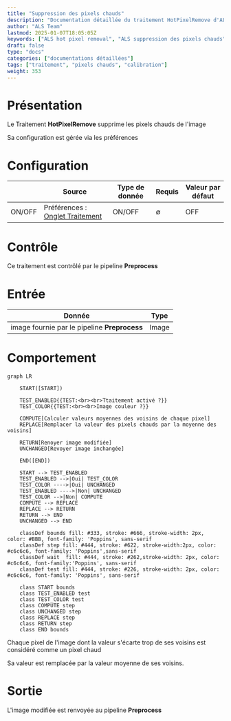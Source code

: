```yaml
---
title: "Suppression des pixels chauds"
description: "Documentation détaillée du traitement HotPixelRemove d'ALS"
author: "ALS Team"
lastmod: 2025-01-07T18:05:05Z
keywords: ["ALS hot pixel removal", "ALS suppression des pixels chauds"]
draft: false
type: "docs"
categories: ["documentations détaillées"]
tags: ["traitement", "pixels chauds", "calibration"]
weight: 353
---
```


# Présentation

Le Traitement **HotPixelRemove** supprime les pixels chauds de l'image

Sa configuration est gérée via les préférences

# Configuration

|        | Source                                                                                   | Type de donnée | Requis | Valeur par défaut |
|--------|------------------------------------------------------------------------------------------|----------------|--------|-------------------|
| ON/OFF | Préférences : [Onglet Traitement](../../../userguide/preferences/processing/#hot-remove) | ON/OFF         | ∅      | OFF               |

# Contrôle

Ce traitement est contrôlé par le pipeline **Preprocess**

# Entrée

| Donnée                                       | Type  |
|----------------------------------------------|-------|
| image fournie par le pipeline **Preprocess** | Image |


# Comportement


```mermaid
graph LR

    START([START])
    
    TEST_ENABLED{{TEST:<br><br>Ttaitement activé ?}}
    TEST_COLOR{{TEST:<br><br>Image couleur ?}}
    
    COMPUTE[Calculer valeurs moyennes des voisins de chaque pixel]
    REPLACE[Remplacer la valeur des pixels chauds par la moyenne des voisins]
    
    RETURN[Renoyer image modifiée]
    UNCHANGED[Revoyer image inchangée]
    
    END([END])
    
    START --> TEST_ENABLED
    TEST_ENABLED -->|Oui| TEST_COLOR
    TEST_COLOR ---->|Oui| UNCHANGED
    TEST_ENABLED ---->|Non| UNCHANGED
    TEST_COLOR -->|Non| COMPUTE
    COMPUTE --> REPLACE
    REPLACE --> RETURN
    RETURN --> END
    UNCHANGED --> END
    
    classDef bounds fill: #333, stroke: #666, stroke-width: 2px, color: #BBB, font-family: 'Poppins', sans-serif
    classDef step fill: #444, stroke: #622, stroke-width:2px, color: #c6c6c6, font-family: 'Poppins',sans-serif
    classDef wait  fill: #444, stroke: #262,stroke-width: 2px, color: #c6c6c6, font-family:'Poppins', sans-serif
    classDef test fill: #444, stroke: #226, stroke-width: 2px, color: #c6c6c6, font-family: 'Poppins', sans-serif
    
    class START bounds
    class TEST_ENABLED test
    class TEST_COLOR test
    class COMPUTE step
    class UNCHANGED step
    class REPLACE step
    class RETURN step
    class END bounds
```

Chaque pixel de l'image dont la valeur s'écarte trop de ses voisins est considéré comme un pixel chaud 

Sa valeur est remplacée par la valeur moyenne de ses voisins.

# Sortie

L'image modifiée est renvoyée au pipeline **Preprocess**
